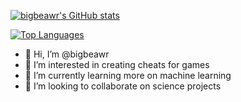 [![bigbeawr's GitHub stats](https://github-readme-stats.vercel.app/api?username=bigbeawr&show_icons=true&theme=radical)](https://github.com/bigbeawr)

[![Top Languages](https://github-readme-stats.vercel.app/api/top-langs/?username=bigbeawr&show_icons=true&theme=radical&layout=compact)](https://github.com/bigbeawr)

- 👋 Hi, I’m @bigbeawr
- 👀 I’m interested in creating cheats for games
- 🌱 I’m currently learning more on machine learning
- 💞️ I’m looking to collaborate on science projects


<!---
bigbeawr/bigbeawr is a ✨ special ✨ repository because its `README.md` (this file) appears on your GitHub profile.
You can click the Preview link to take a look at your changes.
--->
